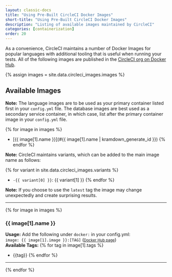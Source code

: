```yaml
---
layout: classic-docs
title: "Using Pre-Built CircleCI Docker Images"
short-title: "Using Pre-Built CircleCI Docker Images"
description: "Listing of available images maintained by CircleCI"
categories: [containerization]
order: 20
---
```


As a convenience, CircleCI maintains a number of Docker Images for popular languages with additional tooling that is useful when running your tests. All of the following images are published in the [CircleCI org on Docker Hub](https://hub.docker.com/r/circleci/). 



<!-- TODO: Sort this -->
{% assign images = site.data.circleci_images.images %}




## Available Images

**Note:** The language images are to be used as your primary container listed first in your `config.yml` file. The database images are best used as a secondary service container, in which case, list after the primary container image in your `config.yml` file.

{% for image in images %}
* [{{ image[1].name }}](#{{ image[1].name | kramdown_generate_id }})
{% endfor %}




**Note:** CircleCI maintains variants, which can be added to the main image name as follows:

{% for variant in site.data.circleci_images.variants %}
* `-{{ variant[0] }}`: {{ variant[1] }}
{% endfor %}

**Note:** If you choose to use the `latest` tag the image may change unexpectedly and create surprising results.
<hr>

{% for image in images %}
### {{ image[1].name }} 
**Usage:** Add the following under `docker:` in your config.yml:  
`image: {{ image[1].image }}:[TAG]`  (<small>[Docker Hub page]({{image[1].info-url}})</small>)  
**Available Tags:**
{% for tag in image[1].tags %}
* {{tag}}
{% endfor %}
<hr>
{% endfor %}
 


